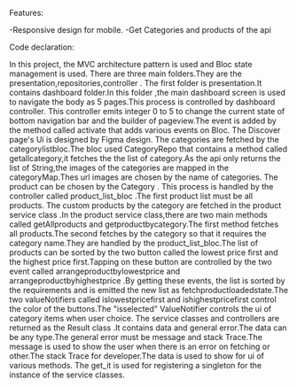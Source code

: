 

Features:

 -Responsive design for mobile.
 -Get Categories and products of the api


Code declaration:


   In this project, the MVC architecture pattern is  used and
Bloc state management is used.
   There are three main folders.They are the presentation,repositories,controller .
   The first folder is presentation.It contains dashboard folder.In this folder ,the main dashboard screen is used to navigate the body as 5 pages.This process is controlled by dashboard controller. This controller emits  integer 0 to 5 to change the current state of bottom navigation bar and  the builder of pageview.The event is added by the method called activate that adds various events on Bloc.
    The Discover page's Ui is designed by Figma design. 
    The categories are fetched by the categorylistbloc.The bloc used CategoryRepo that contains a method called getallcategory,it fetches the the list of category.As the api only returns the list of String,the images of the categories are mapped in the categoryMap.Thes url  images are chosen by the name of categories.
   The product can be chosen  by the  Category . This process is handled by the controller called product_list_bloc .The first product list must be all products. The custom products by the category are fetched in the product service class  .In the product service class,there are two main methods called getAllproducts and getproductbycategory.The first method fetches all products.The second fetches by the category so that it requires the category name.They are handled by the product_list_bloc.The list of products can be sorted by the two button called the lowest price first and the highest price first.Tapping on these button are controlled by the two event called arrangeproductbylowestprice and arrangeproductbyhighestprice .By getting these events, the list is sorted by the requirements and is emitted the new list as fetchproductloadedstate.The two valueNotifiers  called islowestpricefirst and  ishighestpricefirst control  the color of the buttons.The "isselected" ValueNotifier controls the ui of category items when user choice.
    The  service classes and controllers are returned as the Result class .It contains data and general error.The data can be any type.The general error must be message and stack Trace.The message is used to show the user when there is an error on fetching or other.The stack Trace for developer.The data is used to show for ui of various methods.
    The get_it is used for registering a singleton for the instance of the service classes.
     